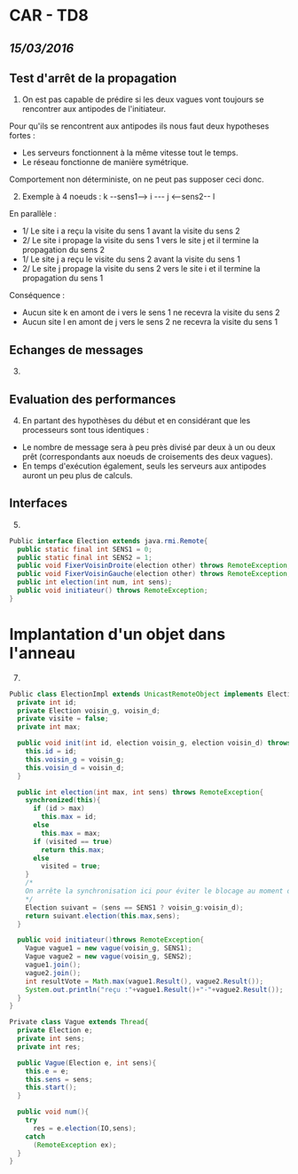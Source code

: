 # CAR - TD8
*15/03/2016*
---

## Test d'arrêt de la propagation

1) On est pas capable de prédire si les deux vagues vont toujours se rencontrer aux antipodes de l'initiateur.

Pour qu'ils se rencontrent aux antipodes ils nous faut deux hypotheses fortes :

- Les serveurs fonctionnent à la même vitesse tout le temps.
- Le réseau fonctionne de manière symétrique.

Comportement non déterministe, on ne peut pas supposer ceci donc.

2) Exemple à 4 noeuds : k --sens1--> i --- j <--sens2-- l

En parallèle :

- 1/ Le site i a reçu la visite du sens 1 avant la visite du sens 2
- 2/ Le site i propage la visite du sens 1 vers le site j et il termine la propagation du sens 2
- 1/ Le site j a reçu le visite du sens  2 avant la visite du sens 1
- 2/ Le site j propage la visite du sens 2 vers le site i et il termine la propagation du sens 1

Conséquence :

- Aucun site k en amont de i vers le sens 1 ne recevra la visite du sens 2
- Aucun site l en amont de j vers le sens 2 ne recevra la visite du sens 1

## Echanges de messages

3) 

## Evaluation des performances

4) En partant des hypothèses du début et en considérant que les processeurs sont tous identiques :

- Le nombre de message sera à peu près divisé par deux à un ou deux prêt (correspondants aux noeuds de croisements des deux vagues).
- En temps d'exécution également, seuls les serveurs aux antipodes auront un peu plus de calculs.

## Interfaces 

5) 
```java
Public interface Election extends java.rmi.Remote{
  public static final int SENS1 = 0;
  public static final int SENS2 = 1;
  public void FixerVoisinDroite(election other) throws RemoteException;
  public void FixerVoisinGauche(election other) throws RemoteException;
  public int election(int num, int sens);
  public void initiateur() throws RemoteException;
}
```

# Implantation d'un objet dans l'anneau

7)
```java
Public class ElectionImpl extends UnicastRemoteObject implements Election{
  private int id;
  private Election voisin_g, voisin_d;
  private visite = false;
  private int max;

  public void init(int id, election voisin_g, election voisin_d) throws RemoteException{
    this.id = id;
    this.voisin_g = voisin_g;
    this.voisin_d = voisin_d;
  }

  public int election(int max, int sens) throws RemoteException{
    synchronized(this){
      if (id > max)
        this.max = id;
      else
        this.max = max;
      if (visited == true)
        return this.max;
      else
        visited = true;
    }
    /*
    On arrête la synchronisation ici pour éviter le blocage au moment du croisement des deux vagues aux antipodes.
    */
    Election suivant = (sens == SENS1 ? voisin_g:voisin_d);
    return suivant.election(this.max,sens);
  }

  public void initiateur()throws RemoteException{
    Vague vague1 = new vague(voisin_g, SENS1);
    Vague vague2 = new vague(voisin_g, SENS2);
    vague1.join();
    vague2.join();
    int resultVote = Math.max(vague1.Result(), vague2.Result());
    System.out.println("reçu :"+vague1.Result()+"-"+vague2.Result());
  }
}
```

```java
Private class Vague extends Thread{
  private Election e;
  private int sens;
  private int res;

  public Vague(Election e, int sens){
    this.e = e;
    this.sens = sens;
    this.start();
  }

  public void num(){
    try
      res = e.election(IO,sens);
    catch 
      (RemoteException ex);
  }
}
```